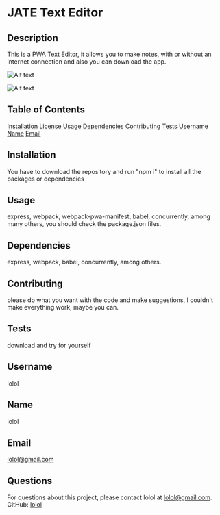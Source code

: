 # JATE Text Editor



## Description
This is a PWA Text Editor, it allows you to make notes, with or without an internet connection and also you can download the app.

![Alt text](<Captura de pantalla 2023-10-12 a la(s) 12.20.17 a.m..png>)

![Alt text](<Captura de pantalla 2023-10-12 a la(s) 12.20.23 a.m..png>)



## Table of Contents

[Installation](#installation) [License](#license)
[Usage](#usage)
[Dependencies](#dependencies)
[Contributing](#contributing)
[Tests](#tests)
[Username](#username)
[Name](#name)
[Email](#email)

## Installation
You have to download the repository and run "npm i" to install all the packages or dependencies



## Usage
express, webpack, webpack-pwa-manifest, babel, concurrently, among many others, you should check the package.json files.

## Dependencies
express, webpack, babel, concurrently, among others.

## Contributing
please do what you want with the code and make suggestions, I couldn't make everything work, maybe you can.

## Tests
download and try for yourself

## Username
lolol

## Name
lolol

## Email
lolol@gmail.com

## Questions
For questions about this project, please contact lolol at lolol@gmail.com. GitHub: [lolol](https://github.com/lolol)
